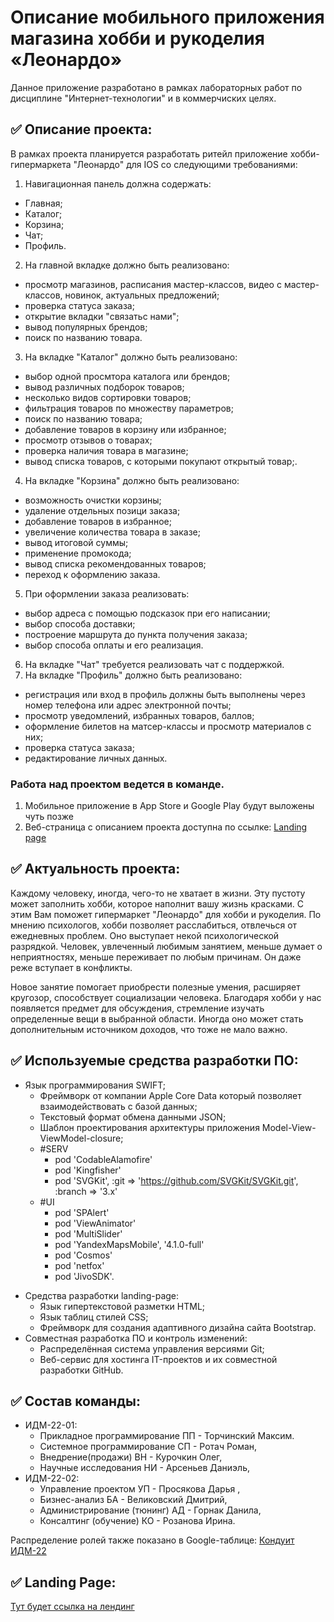 # Описание мобильного приложения магазина хобби и рукоделия «Леонардо»

Данное приложение разработано в рамках лабораторных работ по дисциплине "Интернет-технологии" и в коммерчиских целях.

## ✅ Описание проекта:

В рамках проекта планируется разработать ритейл приложение хобби-гипермаркета "Леонардо" для IOS со следующими требованиями:
1. Навигационная панель должна содержать:
  * Главная;
  * Каталог;
  * Корзина;
  * Чат;
  * Профиль.
2. На главной вкладке должно быть реализовано:
  * просмотр магазинов, расписания мастер-классов, видео с мастер-классов, новинок, актуальных предложений;
  * проверка статуса заказа;
  * открытие вкладки "связатьс нами";
  * вывод популярных брендов;
  * поиск по названию товара.
3. На вкладке "Каталог" должно быть реализовано:
  * выбор одной просмтора каталога или брендов;
  * вывод различных подборок товаров;
  * несколько видов сортировки товаров;
  * фильтрация товаров по множеству параметров;
  * поиск по названию товара;
  * добавление товаров в корзину или избранное;
  * просмотр отзывов о товарах;
  * проверка наличия товара в магазине;
  * вывод списка товаров, с которыми покупают открытый товар;.
4. На вкладке "Корзина" должно быть реализовано:
  * возможность очистки корзины;
  * удаление отдельных позици заказа;
  * добавление товаров в избранное;
  * увеличение количества товара в заказе;
  * вывод итоговой суммы;
  * применение промокода;
  * вывод списка рекомендованных товаров;
  * переход к оформлению заказа.
5. При оформлении заказа реализовать:
  * выбор адреса с помощью подсказок при его написании;
  * выбор способа доставки;
  * построение маршрута до пункта получения заказа;
  * выбор способа оплаты и его реализация.
6. На вкладке "Чат" требуется реализовать чат с поддержкой.
7. На вкладке "Профиль" должно быть реализовано:
  * регистрация или вход в профиль должны быть выполнены через номер телефона или адрес электронной почты;
  * просмотр уведомлений, избранных товаров, баллов;
  * оформление билетов на матсер-классы и просмотр материалов с них;
  * проверка статуса заказа;
  * редактирование личных данных.

### Работа над проектом ведется в команде.
1. Мобильное приложение в App Store и Google Play будут выложены чуть позже
2. Веб-страница с описанием проекта доступна по ссылке: [Landing page]()
## ✅ Актуальность проекта:
Каждому человеку, иногда, чего-то не хватает в жизни. Эту пустоту может заполнить хобби, которое наполнит вашу жизнь красками.
С этим Вам поможет гипермаркет "Леонардо" для хобби и рукоделия.
По мнению психологов, хобби позволяет расслабиться, отвлечься от ежедневных проблем. Оно выступает некой психологической разрядкой. Человек, увлеченный любимым занятием, меньше думает о неприятностях, меньше переживает по любым причинам. Он даже реже вступает в конфликты.

Новое занятие помогает приобрести полезные умения, расширяет кругозор, способствует социализации человека. Благодаря хобби у нас появляется предмет для обсуждения, стремление изучать определенные вещи в выбранной области. Иногда оно может стать дополнительным источником доходов, что тоже не мало важно.
## ✅ Используемые средства разработки ПО:
+ Язык программирования SWIFT;
  + Фреймворк от компании Apple Core Data который позволяет  взаимодействовать с базой данных;
  + Текстовый формат обмена данными JSON;
  + Шаблон проектирования архитектуры приложения Model-View-ViewModel-closure;
  + #SERV
    * pod 'CodableAlamofire'
    * pod 'Kingfisher'
    * pod 'SVGKit', :git => 'https://github.com/SVGKit/SVGKit.git', :branch => '3.x'
  + #UI
    * pod 'SPAlert'
    * pod 'ViewAnimator'
    * pod 'MultiSlider'
    * pod 'YandexMapsMobile', '4.1.0-full'
    * pod 'Cosmos'
    * pod 'netfox'
    * pod 'JivoSDK'.
* Средства разработки landing-page:
  + Язык гипертекстовой разметки HTML;
  + Язык таблиц стилей CSS;
  + Фреймворк для создания адаптивного дизайна сайта Bootstrap.
* Совместная разработка ПО и контроль изменений:
  + Распределённая система управления версиями Git;
  + Веб-сервис для хостинга IT-проектов и их совместной разработки GitHub.

## ✅ Состав команды:

+ ИДМ-22-01:
  * Прикладное программирование ПП - Торчинский Максим.
  * Системное программирование СП - Ротач Роман,
  * Внедрение(продажи) ВН - Курочкин Олег,
  * Научные исследования НИ - Арсеньев Даниэль,
+ ИДМ-22-02:
  * Управление проектом УП - Просякова Дарья ,
  * Бизнес-анализ БА - Великовский Дмитрий,
  * Администрирование (тюнинг) АД - Горнак Данила,
  * Консалтинг (обучение) КО - Розанова Ирина.

Распределение ролей также показано в Google-таблице:
[Кондуит ИДМ-22](https://docs.google.com/spreadsheets/d/1ypxgDUpNsaAK5PH90dTfGKdtDnWaeEDWfupEbDokN6A/edit?usp=sharing)

## ✅ Landing Page:
[Тут будет ссылка на лендинг](https://github.com/kxenki/IT_Project)
